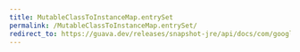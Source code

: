 ```yaml
---
title: MutableClassToInstanceMap.entrySet
permalink: /MutableClassToInstanceMap.entrySet/
redirect_to: https://guava.dev/releases/snapshot-jre/api/docs/com/google/common/collect/MutableClassToInstanceMap.html#entrySet--
---
```

